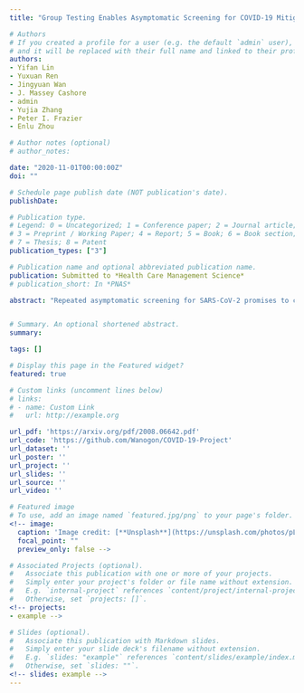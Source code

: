 ```yaml
---
title: "Group Testing Enables Asymptomatic Screening for COVID-19 Mitigation: Feasibility and Optimal Pool Size Selection with Dilution Effects"

# Authors
# If you created a profile for a user (e.g. the default `admin` user), write the username (folder name) here
# and it will be replaced with their full name and linked to their profile.
authors:
- Yifan Lin
- Yuxuan Ren
- Jingyuan Wan
- J. Massey Cashore
- admin
- Yujia Zhang
- Peter I. Frazier
- Enlu Zhou

# Author notes (optional)
# author_notes:

date: "2020-11-01T00:00:00Z"
doi: ""

# Schedule page publish date (NOT publication's date).
publishDate:

# Publication type.
# Legend: 0 = Uncategorized; 1 = Conference paper; 2 = Journal article;
# 3 = Preprint / Working Paper; 4 = Report; 5 = Book; 6 = Book section;
# 7 = Thesis; 8 = Patent
publication_types: ["3"]

# Publication name and optional abbreviated publication name.
publication: Submitted to *Health Care Management Science*
# publication_short: In *PNAS*

abstract: "Repeated asymptomatic screening for SARS-CoV-2 promises to control spread of the virus but would require too many resources to implement at scale. Group testing is promising for screening more people with fewer test resources: multiple samples tested together in one pool can be excluded with one negative test result. Existing approaches to group testing design for SARS-CoV-2 asymptomatic screening, however, do not consider dilution effects: that false negatives become more common with larger pools. As a consequence, they may recommend pool sizes that are too large or misestimate the benefits of screening. Modeling dilution effects, we derive closed-form expressions for the expected number of tests and false negative/positives per person screened under two popular group testing methods: the linear and square array methods. We find that test error correlation induced by a common viral load across an individual's samples results in many fewer false negatives than would be expected from less realistic but more widely assumed independent errors. This insight also suggests that false positives can be controlled through repeated tests without significantly increasing false negatives. Using these closed-form expressions to trace a Pareto frontier over error rates and tests, we design testing protocols for repeated asymptomatic screening of a large population. We minimize disease prevalence by optimizing a time-varying pool sizes and screening frequency constrained by daily test capacity and a false positive limit. This provides a testing protocol practitioners can use for mitigating COVID-19. In a case study, we demonstrate the effectiveness of this methodology in controlling spread."


# Summary. An optional shortened abstract.
summary:

tags: []

# Display this page in the Featured widget?
featured: true

# Custom links (uncomment lines below)
# links:
# - name: Custom Link
#   url: http://example.org

url_pdf: 'https://arxiv.org/pdf/2008.06642.pdf'
url_code: 'https://github.com/Wanogon/COVID-19-Project'
url_dataset: ''
url_poster: ''
url_project: ''
url_slides: ''
url_source: ''
url_video: ''

# Featured image
# To use, add an image named `featured.jpg/png` to your page's folder.
<!-- image:
  caption: 'Image credit: [**Unsplash**](https://unsplash.com/photos/pLCdAaMFLTE)'
  focal_point: ""
  preview_only: false -->

# Associated Projects (optional).
#   Associate this publication with one or more of your projects.
#   Simply enter your project's folder or file name without extension.
#   E.g. `internal-project` references `content/project/internal-project/index.md`.
#   Otherwise, set `projects: []`.
<!-- projects:
- example -->

# Slides (optional).
#   Associate this publication with Markdown slides.
#   Simply enter your slide deck's filename without extension.
#   E.g. `slides: "example"` references `content/slides/example/index.md`.
#   Otherwise, set `slides: ""`.
<!-- slides: example -->
---
```


<!-- {{% callout note %}}
Click the *Cite* button above to demo the feature to enable visitors to import publication metadata into their reference management software.
{{% /callout %}} -->

<!-- {{% callout note %}}
Create your slides in Markdown - click the *Slides* button to check out the example.
{{% /callout %}} -->

<!-- Supplementary notes can be added here, including [code, math, and images](https://wowchemy.com/docs/writing-markdown-latex/). -->
